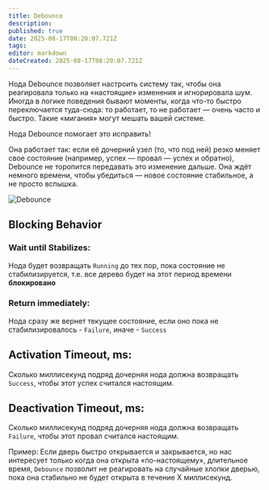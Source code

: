 ```yaml
---
title: Debounce
description: 
published: true
date: 2025-08-17T08:20:07.721Z
tags: 
editor: markdown
dateCreated: 2025-08-17T08:20:07.721Z
---
```


Нода Debounce позволяет настроить систему так, чтобы она реагировала только на «настоящие» изменения и игнорировала шум.
Иногда в логике поведения бывают моменты, когда что-то быстро переключается туда-сюда: то работает, то не работает — очень часто и быстро. Такие «мигания» могут мешать вашей системе. 

Нода Debounce помогает это исправить!

Она работает так: если её дочерний узел (то, что под ней) резко меняет свое состояние (например, успех — провал — успех и обратно), Debounce не торопится передавать это изменение дальше. Она ждёт немного времени, чтобы убедиться — новое состояние стабильное, а не просто вспышка.


![Debounce](https://s3.eyeauras.net/media/2025/08/EyeAuras_u25y8UknQG.png)

## Blocking Behavior
### Wait until Stabilizes:
Нода будет возвращать `Running` до тех пор, пока состояние не стабилизируется, т.е. все дерево будет на этот период времени **блокировано**

### Return immediately:
Нода сразу же вернет текущее состояние, если оно пока не стабилизировалось - `Failure`, иначе - `Success`

## Activation Timeout, ms:
Сколько миллисекунд подряд дочерняя нода должна возвращать `Success`, чтобы этот успех считался настоящим.

## Deactivation Timeout, ms:
Сколько миллисекунд подряд дочерняя нода должна возвращать `Failure`, чтобы этот провал считался настоящим.

Пример: Если дверь быстро открывается и закрывается, но нас интересует только когда она открыта «по-настоящему», длительное время, `Debounce` позволит не реагировать на случайные хлопки дверью, пока она стабильно не будет открыта в течение X миллисекунд.
